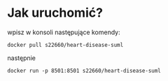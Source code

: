 # Jak uruchomić?
wpisz w konsoli następujące komendy:
```
docker pull s22660/heart-disease-suml
```
następnie
```
docker run -p 8501:8501 s22660/heart-disease-suml
```